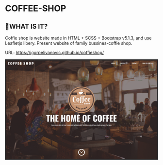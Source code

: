 # COFFEE-SHOP

## :notebook_with_decorative_cover:WHAT IS IT?

Coffie shop is website made in HTML + SCSS + Bootstrap v5.1.3, and use Leafletjs libery. Present website of family bussines-coffie shop.

URL: https://igorpelivanovic.github.io/coffieshop/

![Screen](/data/screen.png "Screen")

